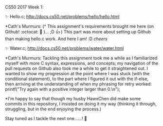 CS50 2017 Week 1:

:sparkles: Hello.c;
  http://docs.cs50.net/problems/hello/hello.html
  
  *Cath's Murmurs: 
  (^ This assignment's requirements brought me here (on Github! :octocat: :metal: )... ;D :+1: )
  This part was more about setting up Github than making hello.c work.
  And here I am! :D *cheers* 
  
:sparkles: Water.c; 
  http://docs.cs50.net/problems/water/water.html
  
  *Cath's Murmurs:
  Tackling this assignment took me a while as I familiarized myself with more C syntax, expressions, and concepts;
  my navigation of the pull requests on Github also took me a while to get it straightened out.
  I wanted to show my progression at the point where I was stuck (with the conditional statement), 
  to the part where I figured it out with the if-else, 
  then arriving at the understanding of when my phrasing for retry worked: 
  printf("Try again with a positive integer larger than 0.\n");
  
  *I'm happy to say that though my husby HawxChen did make some commits in this repository, 
  I insisted on doing it my way (thinking it through, struggling, but in the end enjoying the process.)
  
  Stay tuned as I tackle the next one......! :rocket: 
